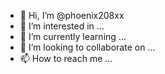 - 👋 Hi, I’m @phoenix208xx
- 👀 I’m interested in ...
- 🌱 I’m currently learning ...
- 💞️ I’m looking to collaborate on ...
- 📫 How to reach me ...

<!---
phoenix208xx/phoenix208xx is a ✨ special ✨ repository because its `README.md` (this file) appears on your GitHub profile.
You can click the Preview link to take a look at your changes.
--->
